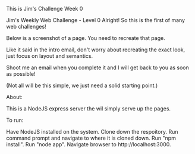 This is Jim's Challenge Week 0

Jim's Weekly Web Challenge - Level 0
Alright! So this is the first of many web challenges!
 
Below is a screenshot of a page. You need to recreate that page.
 
Like it said in the intro email, don't worry about recreating the exact look, just focus on layout and semantics.
 
Shoot me an email when you complete it and I will get back to you as soon as possible!
 
(Not all will be this simple, we just need a solid starting point.)

About:

This is a NodeJS express server the wil simply serve up the pages.
 
To run:

Have NodeJS installed on the system.
Clone down the respoitory.
Run command prompt and navigate to where it is cloned down.
Run "npm install".
Run "node app".
Navigate browser to http://localhost:3000.
